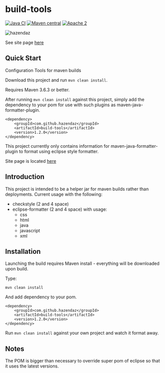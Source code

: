 ﻿# build-tools #

[![Java CI](https://github.com/hazendaz/build-tools/workflows/Java%20CI/badge.svg)](https://github.com/hazendaz/build-tools/actions?query=workflow%3A%22Java+CI%22)
[![Maven central](https://maven-badges.herokuapp.com/maven-central/com.github.hazendaz/build-tools/badge.svg)](https://maven-badges.herokuapp.com/maven-central/com.github.hazendaz/build-tools)
[![Apache 2](http://img.shields.io/badge/license-Apache%202-blue.svg)](http://www.apache.org/licenses/LICENSE-2.0)

![hazendaz](https://github.com/hazendaz/build-tools/blob/master/src/site/resources/images/hazendaz-banner.jpg)

See site page [here](http://hazendaz.github.io/build-tools/)

## Quick Start ##

Configuration Tools for maven builds

Download this project and run `mvn clean install`.

Requires Maven 3.6.3 or better.

After running `mvn clean install` against this project, simply add the dependency to your pom for use with such
plugins as maven-java-formatter-plugin.

```
<dependency>
    <groupId>com.github.hazendaz</groupId>
    <artifactId>build-tools</artifactId>
    <version>1.2.0</version>
</dependency>
```

This project currently only contains information for maven-java-formatter-plugin to format using eclipse style formatter.

Site page is located [here](http://hazendaz.github.io/build-tools/)

## Introduction ##

This project is intended to be a helper jar for maven builds rather than deployments.  Current usage with the following:

- checkstyle (2 and 4 space)
- eclipse-formatter (2 and 4 space) with usage:
    - css
    - html
    - java
    - javascript
    - xml

## Installation ##

Launching the build requires Maven install - everything will be downloaded upon build.

Type:

    mvn clean install

And add dependency to your pom.

```
<dependency>
    <groupId>com.github.hazendaz</groupId>
    <artifactId>build-tools</artifactId>
    <version>1.2.0</version>
</dependency>
```

Run `mvn clean install` against your own project and watch it format away.

## Notes ##

The POM is bigger than necessary to override super pom of eclipse so that it uses the latest versions.



